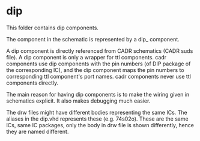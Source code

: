 
# dip

This folder contains dip components.

The <PART> component in the schematic is represented by a dip_<PART> component.

A dip component is directly referenced from CADR schematics (CADR suds file). A dip component is only a wrapper for ttl components. cadr components use dip components with the pin numbers (of DIP package of the corresponding IC), and the dip component maps the pin numbers to corresponding ttl component's port names. cadr components never use ttl components directly.

The main reason for having dip components is to make the wiring given in schematics explicit. It also makes debugging much easier.

The drw files might have different bodies representing the same ICs. The aliases in the dip.vhd represents these (e.g. 74s02o). These are the same ICs, same IC packages, only the body in drw file is shown differently, hence they are named different.